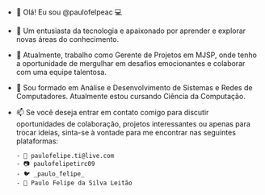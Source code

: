 - 👋 Olá! Eu sou @paulofelpeac 💻
- 👀 Um entusiasta da tecnologia e apaixonado por aprender e explorar novas áreas do conhecimento.
- 🌱 Atualmente, trabalho como Gerente de Projetos em MJSP, onde tenho a oportunidade de mergulhar em desafios emocionantes e colaborar com uma equipe talentosa.
- 💞️ Sou formado em Análise e Desenvolvimento de Sistemas e Redes de Computadores. Atualmente estou cursando Ciência da Computação. 
- 📫 Se você deseja entrar em contato comigo para discutir oportunidades de colaboração, projetos interessantes ou apenas para trocar ideias, sinta-se à vontade para me encontrar nas seguintes plataformas:
  
      - 📧 paulofelipe.ti@live.com
      - 📷 paulofelipetirc09
      - 🐦 _paulo_felipe_
      - 💼 Paulo Felipe da Silva Leitão

<!---
paulofelpeac/paulofelpeac is a ✨ special ✨ repository because its `README.md` (this file) appears on your GitHub profile.
You can click the Preview link to take a look at your changes.
--->
